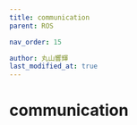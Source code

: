 ```yaml
---
title: communication
parent: ROS

nav_order: 15

author: 丸山響輝
last_modified_at: true
---
```


# **communication**